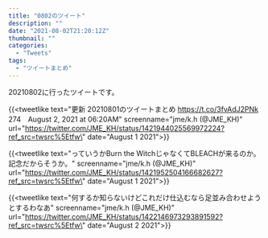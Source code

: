 ```yaml
---
title: "0802のツイート"
description: ""
date: "2021-08-02T21:20:12Z"
thumbnail: ""
categories:
  - "Tweets"
tags:
  - "ツイートまとめ"
---
```

20210802に行ったツイートです。
<!--more-->
{{<tweetlike text=\"更新 20210801のツイートまとめ https://t.co/3fvAdJ2PNk 274　August 2, 2021 at 06:20AM\" screenname=\"jme/k.h (@JME_KH)\" url=\"https://twitter.com/JME_KH/status/1421944025569972224?ref_src=twsrc%5Etfw\" date=\"August 1 2021\">}}

{{<tweetlike text=\"っていうかBurn the WitchじゃなくてBLEACHが来るのか。記念だからそうか。\" screenname=\"jme/k.h (@JME_KH)\" url=\"https://twitter.com/JME_KH/status/1421952504166682627?ref_src=twsrc%5Etfw\" date=\"August 1 2021\">}}

{{<tweetlike text=\"何するか知らないけどこれだけ仕込むなら足並み合わせようとするわなあ\" screenname=\"jme/k.h (@JME_KH)\" url=\"https://twitter.com/JME_KH/status/1422146973293891592?ref_src=twsrc%5Etfw\" date=\"August 2 2021\">}}

